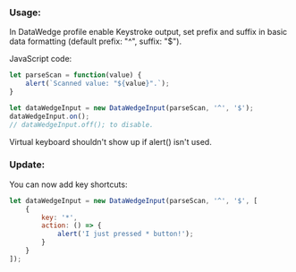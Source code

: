 ### Usage:
In DataWedge profile enable Keystroke output, set prefix and suffix in basic data formatting (default prefix: "^", suffix: "$"). 

JavaScript code:
```javascript
let parseScan = function(value) {
    alert(`Scanned value: "${value}".`);
}

let dataWedgeInput = new DataWedgeInput(parseScan, '^', '$');
dataWedgeInput.on();
// dataWedgeInput.off(); to disable.
```
Virtual keyboard shouldn't show up if alert() isn't used.

### Update:

You can now add key shortcuts:
```javascript
let dataWedgeInput = new DataWedgeInput(parseScan, '^', '$', [
    {
        key: '*',
        action: () => {
            alert('I just pressed * button!');
        }
    }
]);
```
